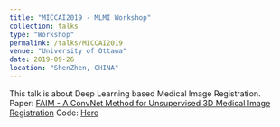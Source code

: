 ```yaml
---
title: "MICCAI2019 - MLMI Workshop"
collection: talks
type: "Workshop"
permalink: /talks/MICCAI2019
venue: "University of Ottawa"
date: 2019-09-26
location: "ShenZhen, CHINA"
---
```


This talk is about Deep Learning based Medical Image Registration.  
Paper: [FAIM - A ConvNet Method for Unsupervised 3D Medical Image Registration](https://link.springer.com/chapter/10.1007/978-3-030-32692-0_74)
Code: [Here](https://github.com/dykuang/Medical-image-registration)